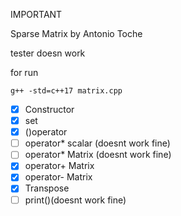 IMPORTANT

Sparse Matrix by Antonio Toche

tester doesn work

for run

```
g++ -std=c++17 matrix.cpp
```

- [x] Constructor
- [x] set
- [x] ()operator
- [ ] operator* scalar (doesnt work fine)
- [ ] operator* Matrix (doesnt work fine)
- [x] operator+ Matrix
- [x] operator- Matrix
- [x] Transpose
- [ ] print()(doesnt work fine)
